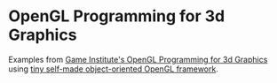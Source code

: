 # OpenGL Programming for 3d Graphics

Examples from [Game Institute's OpenGL Programming for 3d Graphics](https://www.gameinstitute.com/opengl-programming-for-3d-graphics.php) using [tiny self-made object-oriented OpenGL framework](https://github.com/kemiisto/tinygl).
